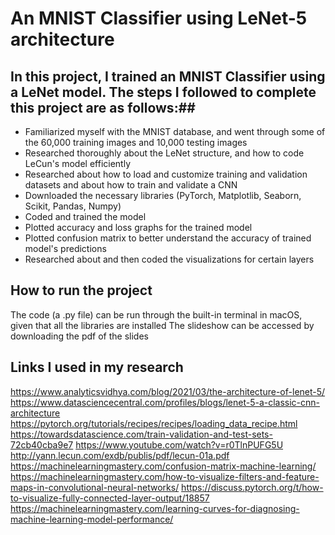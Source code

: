 # An MNIST Classifier using LeNet-5 architecture
## In this project, I trained an MNIST Classifier using a LeNet model. The steps I followed to complete this project are as follows:##
* Familiarized myself with the MNIST database, and went through some of the 60,000 training images and 10,000 testing images
* Researched thoroughly about the LeNet structure, and how to code LeCun's model efficiently
* Researched about how to load and customize training and validation datasets and about how to train and validate a CNN
* Downloaded the necessary libraries (PyTorch, Matplotlib, Seaborn, Scikit, Pandas, Numpy)
* Coded and trained the model
* Plotted accuracy and loss graphs for the trained model
* Plotted confusion matrix to better understand the accuracy of trained model's predictions
* Researched about and then coded the visualizations for certain layers

## How to run the project ##
The code (a .py file) can be run through the built-in terminal in macOS, given that all the libraries are installed
The slideshow can be accessed by downloading the pdf of the slides

## Links I used in my research ##
https://www.analyticsvidhya.com/blog/2021/03/the-architecture-of-lenet-5/
https://www.datasciencecentral.com/profiles/blogs/lenet-5-a-classic-cnn-architecture
https://pytorch.org/tutorials/recipes/recipes/loading_data_recipe.html
https://towardsdatascience.com/train-validation-and-test-sets-72cb40cba9e7
https://www.youtube.com/watch?v=r0TlnPUFG5U
http://yann.lecun.com/exdb/publis/pdf/lecun-01a.pdf
https://machinelearningmastery.com/confusion-matrix-machine-learning/
https://machinelearningmastery.com/how-to-visualize-filters-and-feature-maps-in-convolutional-neural-networks/
https://discuss.pytorch.org/t/how-to-visualize-fully-connected-layer-output/18857
https://machinelearningmastery.com/learning-curves-for-diagnosing-machine-learning-model-performance/

